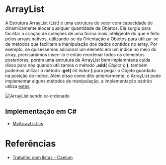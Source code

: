 # ArrayList
A Estrutura ArrayList (List) é uma estrutura de vetor com capacidade de dinamicamente alocar qualquer quantidade de Objetos. Ela surgiu  para facilitar a criação de coleções de uma forma mais inteligente do que é feito pelos arrays nativos, utilizando-se da Orientação à Objetos para utilizar-se de métodos que facilitem a manipulação dos dados contidos no array. Por exemplo, se quisessemos adicionar um elemeto em um índice no meio do array, precisariámos inseri-lo e então reordenar todos os elementos posteriores, porém uma estrutura de ArrayList bem implemntada cuida disso para nós quando utilizamos o método **.add(** *Object o* **)**, também podemos utilizar o método **.get(** *int index* **)** para pegar o Objeto guardado na posição do índice. Além disso como dito anteriormente, o ArrayList pode implementar alguns métodos de manipulação, a implementação padrão utiliza [estes](https://docs.microsoft.com/pt-br/dotnet/api/system.collections.generic.list-1?view=netframework-4.8#m%C3%A9todos).

<p align="center">

![ArrayList sendo re-ordenado](https://www.caelum.com.br/apostila-csharp-orientacao-objetos/imagens/listas/list.png)

</p>

## Implementação em C#
- [MyArrayList.cs](https://github.com/Camilotk/aprendendo_csharp/blob/master/Data%20Structures/Lists/ArrayList/Implementation/MyArrayList.cs)

# Referências
- [Trabalho com listas - Caelum](https://www.caelum.com.br/apostila-csharp-orientacao-objetos/trabalhando-com-listas/)
